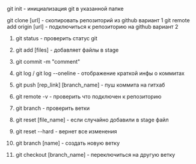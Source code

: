 git init - инициализация git в указанной папке

git clone [url] - скопировать репозиторий из github вариант 1
git remote add origin [url] - подключиться к репозиторию на github вариант 2

1. git status - проверить статус git
2. git add [files] - добавляет файлы в stage
3. git commit -m "comment"
4. git log / git log --oneline - отображение краткой инфы о коммитах
5. git push [rep_link] [branch_name] - пуш коммита на гитхаб
6. git remote -v - проверить что подключен к репозиторию
7. git branch - проверить ветки
8. git reset [file_name] - если случайно добавили в stage файл
9. git reset --hard - вернет все изменения

10. git branch [name] - создать новую ветку
11. git checkout [branch_name] - переключиться на другую ветку
